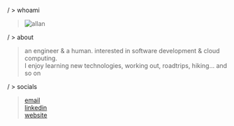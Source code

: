 \/ \> whoami <br>
> ![allan](https://github.com/user-attachments/assets/f74424a3-b8f7-4291-a4c3-630916529ea7) <br>

\/ \> about <br> 
> an engineer & a human. interested in software development & cloud computing. <br> 
I enjoy learning new technologies, working out, roadtrips, hiking... and so on

\/ \> socials <br> 
  > [email](mailto:allgeocode@gmail.com) <br>
  > [linkedin](https://github.com/allgeo/issues) <br>
  > [website](https://allgeo.ca) <br>

